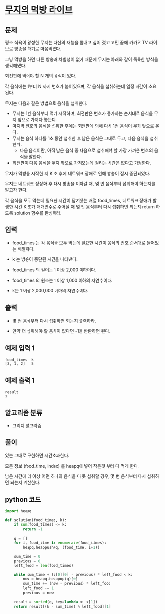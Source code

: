 # [무지의 먹방 라이브](https://programmers.co.kr/learn/courses/30/lessons/42891)

## 문제
평소 식욕이 왕성한 무지는 자신의 재능을 뽐내고 싶어 졌고 고민 끝에 카카오 TV 라이브로 방송을 하기로 마음먹었다.

그냥 먹방을 하면 다른 방송과 차별성이 없기 때문에 무지는 아래와 같이 독특한 방식을 생각해냈다.

회전판에 먹어야 할 N 개의 음식이 있다.

각 음식에는 1부터 N 까지 번호가 붙어있으며, 각 음식을 섭취하는데 일정 시간이 소요된다.

무지는 다음과 같은 방법으로 음식을 섭취한다.

- 무지는 1번 음식부터 먹기 시작하며, 회전판은 번호가 증가하는 순서대로 음식을 무지 앞으로 가져다 놓는다.
- 마지막 번호의 음식을 섭취한 후에는 회전판에 의해 다시 1번 음식이 무지 앞으로 온다.
- 무지는 음식 하나를 1초 동안 섭취한 후 남은 음식은 그대로 두고, 다음 음식을 섭취한다.
    - 다음 음식이란, 아직 남은 음식 중 다음으로 섭취해야 할 가장 가까운 번호의 음식을 말한다.
- 회전판이 다음 음식을 무지 앞으로 가져오는데 걸리는 시간은 없다고 가정한다.

무지가 먹방을 시작한 지 K 초 후에 네트워크 장애로 인해 방송이 잠시 중단되었다.

무지는 네트워크 정상화 후 다시 방송을 이어갈 때, 몇 번 음식부터 섭취해야 하는지를 알고자 한다.

각 음식을 모두 먹는데 필요한 시간이 담겨있는 배열 food_times, 네트워크 장애가 발생한 시간 K 초가 매개변수로 주어질 때 몇 번 음식부터 다시 섭취하면 되는지 return 하도록 solution 함수를 완성하라.

## 입력
- food_times 는 각 음식을 모두 먹는데 필요한 시간이 음식의 번호 순서대로 들어있는 배열이다.

- k 는 방송이 중단된 시간을 나타낸다.

- food_times 의 길이는 1 이상 2,000 이하이다.

- food_times 의 원소는 1 이상 1,000 이하의 자연수이다.

- k는 1 이상 2,000,000 이하의 자연수이다.

## 출력
- 몇 번 음식부터 다시 섭취하면 되는지 출력하라.

- 만약 더 섭취해야 할 음식이 없다면 -1을 반환하면 된다.

## 예제 입력 1 
    food_times	k
    [3, 1, 2]	5

## 예제 출력 1 
    result
	1

## 알고리즘 분류
- 그리디 알고리즘

## 풀이
있는 그대로 구현하면 시간초과한다.

모든 정보 (food_time, index) 를 heapq에 넣어 작은것 부터 다 먹게 한다.

남은 시간에 더 이상 어떤 하나의 음식을 다 못 섭취할 경우, 몇 번 음식부터 다시 섭취하면 되는지 계산한다.

## python 코드
```python
import heapq

def solution(food_times, k):
    if sum(food_times) <= k:
        return -1
    
    q = []
    for i, food_time in enumerate(food_times):
        heapq.heappush(q, (food_time, i+1))

    sum_time = 0
    previous = 0
    left_food = len(food_times)

    while sum_time + (q[0][0] - previous) * left_food < k:
        now = heapq.heappop(q)[0]
        sum_time += (now - previous) * left_food
        left_food -= 1
        previous = now

    result = sorted(q, key=lambda x: x[1])
    return result[(k - sum_time) % left_food][1]
```